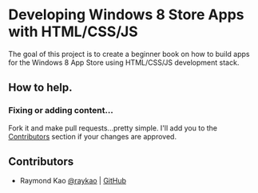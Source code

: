 # Developing Windows 8 Store Apps with HTML/CSS/JS

The goal of this project is to create a beginner book on how to build apps for the Windows 8 App Store using HTML/CSS/JS development stack.

## How to help.

### Fixing or adding content...
Fork it and make pull requests...pretty simple.  I'll add you to the [Contributors](#contributors) section if your changes are approved.

## Contributors

- Raymond Kao [@raykao](http://twitter.com/raykao) | [GitHub](http://github.com/raykao)